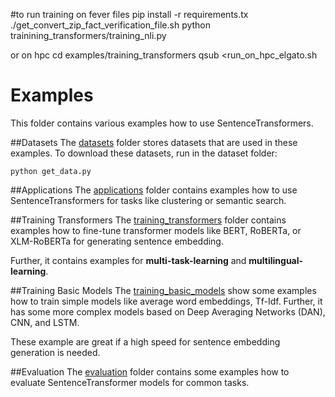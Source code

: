 #to run training on fever files
pip install -r requirements.tx
./get_convert_zip_fact_verification_file.sh
python trainining_transformers/training_nli.py

or on hpc
cd examples/training_transformers
qsub <run_on_hpc_elgato.sh

# Examples
This folder contains various examples how to use SentenceTransformers.

##Datasets
The [datasets](datasets/) folder stores datasets that are used in these examples. To download these datasets, run in the dataset folder:
```
python get_data.py
```


##Applications
The [applications](applications/) folder contains examples how to use SentenceTransformers for tasks like clustering or semantic search.

##Training Transformers
The [training_transformers](training_transformers/) folder contains examples how to fine-tune transformer models like BERT, RoBERTa, or XLM-RoBERTa for generating sentence embedding.

Further, it contains examples for **multi-task-learning** and **multilingual-learning**.

##Training Basic Models
The [training_basic_models](training_basic_models/) show some examples how to train simple models like average word embeddings, Tf-Idf. Further, it has some more complex models based on Deep Averaging Networks (DAN), CNN, and LSTM.

These example are great if a high speed for sentence embedding generation is needed.

##Evaluation
The [evaluation](evaluation/) folder contains some examples how to evaluate SentenceTransformer models for common tasks.